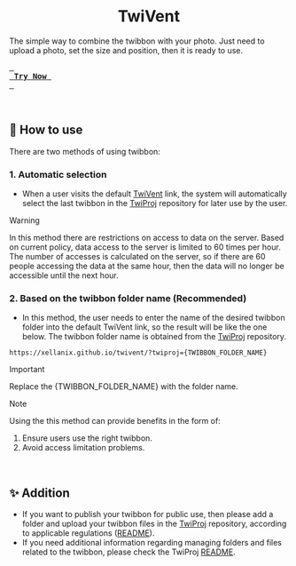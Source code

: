 <h1 align="center">TwiVent</h1>

The simple way to combine the twibbon with your photo. Just need to upload a photo, set the size and position, then it is ready to use.

[<kbd> <br> **Try Now** <br> </kbd>][0]

<br>

## :scroll: How to use
There are two methods of using twibbon:
### 1. Automatic selection
- When a user visits the default [TwiVent][0] link, the system will automatically select the last twibbon in the [TwiProj] repository for later use by the user.

> [!WARNING]
> In this method there are restrictions on access to data on the server. Based on current policy, data access to the server is limited to 60 times per hour. The number of accesses is calculated on the server, so if there are 60 people accessing the data at the same hour, then the data will no longer be accessible until the next hour.

### 2. Based on the twibbon folder name (Recommended)
- In this method, the user needs to enter the name of the desired twibbon folder into the default TwiVent link, so the result will be like the one below. The twibbon folder name is obtained from the [TwiProj] repository.
```
https://xellanix.github.io/twivent/?twiproj={TWIBBON_FOLDER_NAME}
```
> [!IMPORTANT]
> Replace the {TWIBBON_FOLDER_NAME} with the folder name.

> [!NOTE]
> Using the this method can provide benefits in the form of:
> 1. Ensure users use the right twibbon.
> 2. Avoid access limitation problems.

<br>

## :sparkles: Addition
- If you want to publish your twibbon for public use, then please add a folder and upload your twibbon files in the [TwiProj] repository, according to applicable regulations ([README][2]).
- If you need additional information regarding managing folders and files related to the twibbon, please check the TwiProj [README][2].

[0]: https://xellanix.github.io/twivent
[1]: https://github.com/xellanix/twiproj
[TwiProj]: https://github.com/xellanix/twiproj
[2]: https://github.com/xellanix/twiproj/tree/main#twiproj
